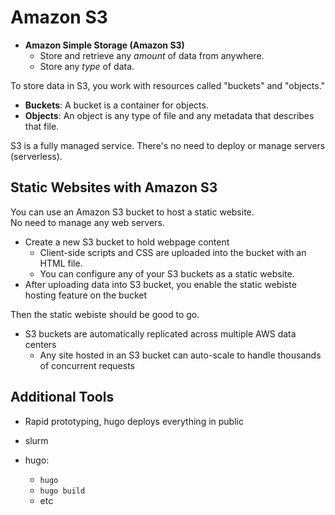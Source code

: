 # Amazon S3

- **Amazon Simple Storage (Amazon S3)**
    - Store and retrieve any *amount* of data from anywhere.
    - Store any *type* of data.

To store data in S3, you work with resources called "buckets" and "objects."

* **Buckets**: A bucket is a container for objects.  
* **Objects**: An object is any type of file and any metadata that describes that file.  

S3 is a fully managed service. There's no need to deploy or manage servers (serverless).  

## Static Websites with Amazon S3
You can use an Amazon S3 bucket to host a static website.  
No need to manage any web servers.  

- Create a new S3 bucket to hold webpage content
    * Client-side scripts and CSS are uploaded into the bucket with an HTML file.  
    * You can configure any of your S3 buckets as a static website.  
- After uploading data into S3 bucket, you enable the static webiste hosting
  feature on the bucket

Then the static webiste should be good to go.  

- S3 buckets are automatically replicated across multiple AWS data centers
    - Any site hosted in an S3 bucket can auto-scale to handle thousands of concurrent requests



## Additional Tools
* Rapid prototyping, hugo deploys everything in public

* slurm
* hugo: 
    * `hugo`
    * `hugo build`
    * etc

